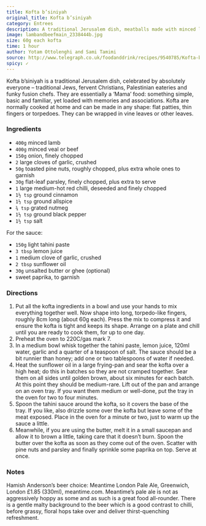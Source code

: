 ```yaml
---
title: Kofta b’siniyah
original_title: Kofta b’siniyah
category: Entrees
description: A traditional Jerusalem dish, meatballs made with minced lamb and beef, served with a tahini sauce. 
image: lambandbeefmain_2338444b.jpg
size: 60g each kofta
time: 1 hour
author: Yotam Ottolenghi and Sami Tamimi
source: http://www.telegraph.co.uk/foodanddrink/recipes/9540785/Kofta-bsiniyah-recipe.html
spicy: ✓
---
```


Kofta b’siniyah is a traditional Jerusalem dish, celebrated by absolutely everyone – traditional Jews, fervent Christians, Palestinian eateries and funky fusion chefs. They are essentially a ‘Mama’ food: something simple, basic and familiar, yet loaded with memories and associations. Kofta are normally cooked at home and can be made in any shape: flat patties, thin fingers or torpedoes. They can be wrapped in vine leaves or other leaves. 

### Ingredients

* `400g` minced lamb
* `400g` minced veal or beef
* `150g` onion, finely chopped
* `2` large cloves of garlic, crushed
* `50g` toasted pine nuts, roughly chopped, plus extra whole ones to garnish
* `30g` flat-leaf parsley, finely chopped, plus extra to serve
* `1` large medium-hot red chilli, deseeded and finely chopped
* `1½ tsp` ground cinnamon
* `1½ tsp` ground allspice
* `¾ tsp` grated nutmeg
* `1½ tsp` ground black pepper 
* `1½ tsp` salt

For the sauce:

* `150g` light tahini paste
* `3 tbsp` lemon juice
* `1` medium clove of garlic, crushed
* `2 tbsp` sunflower oil
* `30g` unsalted butter or ghee (optional)
* sweet paprika, to garnish

### Directions

1. Put all the kofta ingredients in a bowl and use your hands to mix everything together well. Now shape into long, torpedo-like fingers, roughly 8cm long (about 60g each). Press the mix to compress it and ensure the kofta is tight and keeps its shape. Arrange on a plate and chill until you are ready to cook them, for up to one day.
2. Preheat the oven to 220C/gas mark 7. 
3. In a medium bowl whisk together the tahini paste, lemon juice, 120ml water, garlic and a quarter of a teaspoon of salt. The sauce should be a bit runnier than honey; add one or two tablespoons of water if needed.
4. Heat the sunflower oil in a large frying-pan and sear the kofta over a high heat; do this in batches so they are not cramped together. Sear them on all sides until golden brown, about six minutes for each batch. At this point they should be medium-rare. Lift out of the pan and arrange on an oven tray. If you want them medium or well-done, put the tray in the oven for two to four minutes.
5. Spoon the tahini sauce around the kofta, so it covers the base of the tray. If you like, also drizzle some over the kofta but leave some of the meat exposed. Place in the oven for a minute or two, just to warm up the sauce a little.
6. Meanwhile, if you are using the butter, melt it in a small saucepan and allow it to brown a little, taking care that it doesn’t burn. Spoon the butter over the kofta as soon as they come out of the oven. Scatter with pine nuts and parsley and finally sprinkle some paprika on top. Serve at once.

### Notes

Hamish Anderson’s beer choice: Meantime London Pale Ale, Greenwich, London £1.85 (330ml), meantime.com. Meantime’s pale ale is not as aggressively hoppy as some and as such is a great food all-rounder. There is a gentle malty background to the beer which is a good contrast to chilli, before grassy, floral hops take over and deliver thirst-quenching refreshment.